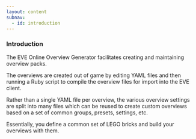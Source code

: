 ```yaml
---
layout: content
subnav:
  - id: introduction
---
```


<a name="introduction"></a>
<h3 data-magellan-destination="introduction">Introduction</h3>

The EVE Online Overview Generator facilitates creating and maintaining overview packs.

The overviews are created out of game by editing YAML files
and then running a Ruby script to compile the overview files for import into the EVE client.

Rather than a single YAML file per overview, the various overview settings are split
into many files which can be reused to create custom overviews
based on a set of common groups, presets, settings, etc.

Essentially, you define a common set of LEGO bricks and build your overviews with them.
